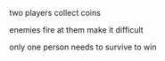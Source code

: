 two players collect coins

enemies fire at them make it difficult 

only one person needs to survive to win

